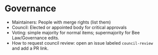 # Governance

- Maintainers: People with merge rights (list them)
- Council: Elected or appointed body for critical approvals
- Voting: simple majority for normal items; supermajority for Bee Law/Governance edits.
- How to request council review: open an issue labeled `council-review` and add a PR link.
